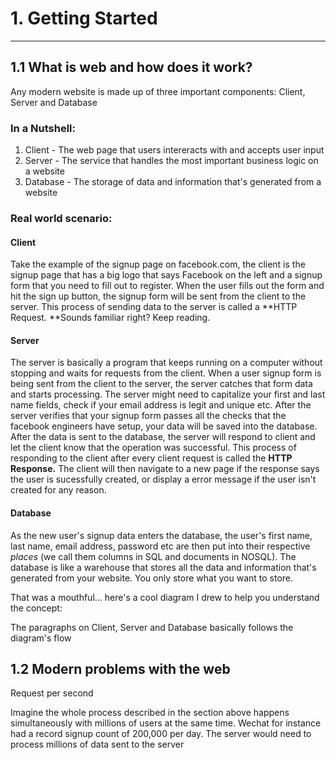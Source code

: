 # 1. Getting Started

---

## 1.1 What is web and how does it work?

Any modern website is made up of three important components: Client, Server and Database

### In a Nutshell:

1. Client - The web page that users intereracts with and accepts user input
2. Server - The service that handles the most important business logic on a website
3. Database - The storage of data and information that's generated from a website

### Real world scenario:

#### Client

Take the example of the signup page on facebook.com, the client is the signup page that has a big logo that says Facebook on the left and a signup form that you need to fill out to register. When the user fills out the form and hit the sign up button, the signup form will be sent from the client to the server. This process of sending data to the server is called a **HTTP Request. **Sounds familiar right? Keep reading.

#### Server

The server is basically a program that keeps running on a computer without stopping and waits for requests from the client. When a user signup form is being sent from the client to the server, the server catches that form data and starts processing. The server might need to capitalize your first and last name fields, check if your email address is legit and unique etc. After the server verifies that your signup form passes all the checks that the facebook engineers have setup, your data will be saved into the database. After the data is sent to the database, the server will respond to client and let the client know that the operation was successful. This process of responding to the client after every client request is called the **HTTP Response.** The client will then navigate to a new page if the response says the user is sucessfully created, or display a error message if the user isn't created for any reason.

#### Database

As the new user's signup data enters the database, the user's first name, last name, email address, password etc are then put into their respective _places_ \(we call them columns in SQL and documents in NOSQL\). The database is like a warehouse that stores all the data and information that's generated from your website. You only store what you want to store.

That was a mouthful... here's a cool diagram I drew to help you understand the concept:

The paragraphs on Client, Server and Database basically follows the diagram's flow

## 1.2 Modern problems with the web

Request per second

Imagine the whole process described in the section above happens simultaneously with millions of users at the same time. Wechat for instance had a record signup count of 200,000 per day. The server would need to process millions of data sent to the server















